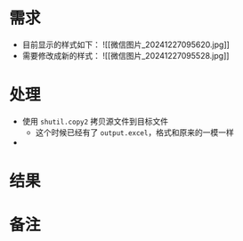 # 需求
- 目前显示的样式如下：
![[微信图片_20241227095620.jpg]]
- 需要修改成新的样式：
![[微信图片_20241227095528.jpg]]



# 处理

- 使用 `shutil.copy2` 拷贝源文件到目标文件
	- 这个时候已经有了 `output.excel`，格式和原来的一模一样
- 






# 结果






# 备注 